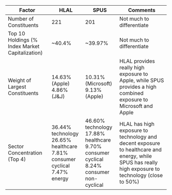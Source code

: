 
|                     Factor                      |                                                       HLAL                                                       |                                                SPUS                                                 |                                                     Comments                                                                                          |
|-------------------------------------------------|------------------------------------------------------------------------------------------------------------------|-----------------------------------------------------------------------------------------------------|-------------------------------------------------------------------------------------------------------------------------------------------------------|
| Number of Constituents                          | 221                                                                                                              | 201                                                                                                 | Not much to differentiate                                                                                                                             |
| Top 10 Holdings (% Index Market Capitalization) | ~40.4%                                                                                                           | ~39.97%                                                                                             | Not much to differentiate                                                                                                                             |
| Weight of Largest Constituents                  | 14.63% (Apple)<br/>4.86% (J&J)                                                                                   | 10.31% (Microsoft)<br/>9.13% (Apple)                                                                | HLAL provides really high exposure to Apple, while SPUS provides a high combined exposure to Microsoft and Apple                                      |
| Sector Concentration (Top 4)                    | 36.44% technology<br/>26.65% healthcare<br/>7.81% consumer cyclical<br/>7.47% energy                             | 46.60% technology<br/>17.88% healthcare<br/>9.70% consumer cyclical<br/>8.24% consumer non-cyclical | HLAL has high exposure to technology and decent exposure to healthcare and energy, while SPUS has really high exposure to technology (close to 50%)   |
